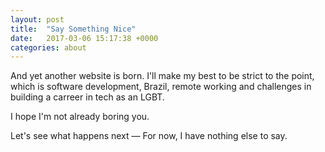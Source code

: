 ```yaml
---
layout: post
title:  "Say Something Nice"
date:   2017-03-06 15:17:38 +0000
categories: about
---
```


And yet another website is born. I'll make my best to be strict to the point, which is software development, Brazil, remote working and challenges in building a carreer in tech as an LGBT.

I hope I'm not already boring you.

Let's see what happens next — For now, I have nothing else to say.



